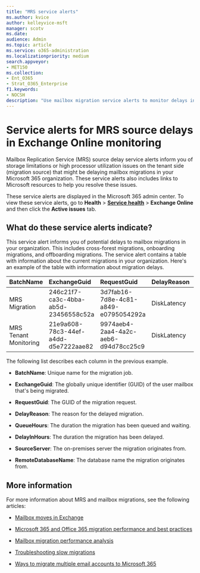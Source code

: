 ```yaml
---
title: "MRS service alerts"
ms.author: kvice
author: kelleyvice-msft
manager: scotv
ms.date: 
audience: Admin
ms.topic: article
ms.service: o365-administration
ms.localizationpriority: medium
search.appveyor:
- MET150
ms.collection:
- Ent_O365
- Strat_O365_Enterprise
f1.keywords:
- NOCSH
description: "Use mailbox migration service alerts to monitor delays in mailbox migration requests in your organization."
---
```


# Service alerts for MRS source delays in Exchange Online monitoring

Mailbox Replication Service (MRS) source delay service alerts inform you of storage limitations or high processor utilization issues on the tenant side (migration source) that might be delaying mailbox migrations in your Microsoft 365 organization. These service alerts also includes links to Microsoft resources to help you resolve these issues.

These service alerts are displayed in the Microsoft 365 admin center. To view these service alerts, go to **Health** > <a href="https://go.microsoft.com/fwlink/p/?linkid=842900" target="_blank">**Service health**</a> > **Exchange Online** and then click the **Active issues** tab.

## What do these service alerts indicate?

This service alert informs you of potential delays to mailbox migrations in your organization. This includes cross-forest migrations, onboarding migrations, and offboarding  migrations. The service alert contains a table with information about the current migrations in your organization. Here's an example of the table with information about migration delays.

| BatchName | ExchangeGuid | RequestGuid | DelayReason |QueuedHours | DelayInHours | SourceServer | RemoteDatabaseName |
|:---------|:---------|:---------|:---------|:---------|:---------|:---------|:---------|
|MRS Migration|246c21f7-ca3c-4bba-ab5d-23456558c52a|3d7fab16-7d8e-4c81-a849-e0795054292a|DiskLatency|35.2|27.3|RD1GBL01EXCH003|GBL01EDAG001-db002|
|MRS Tenant Monitoring|21e9a608-78c3-44ef-a4dd-d5e7222aae82|9974aeb4-2aa4-4a2c-aeb6-d94d78cc25c9|DiskLatency|0.4|0.9|RD1GBL01EXCH010|GBL01EDAG010-db003|

The following list describes each column in the previous example.

- **BatchName**: Unique name for the migration job.

- **ExchangeGuid**: The globally unique identifier (GUID) of the user mailbox that's being migrated.

- **RequestGuid**: The GUID of the migration request.

- **DelayReason**: The reason for the delayed migration.

- **QueueHours**: The duration the migration has been queued and waiting.

- **DelayInHours**: The duration the migration has been delayed.

- **SourceServer**: The on-premises server the migration originates from.

- **RemoteDatabaseName**: The database name the migration originates from.

## More information

For more information about MRS and mailbox migrations, see the following articles:

- [Mailbox moves in Exchange](/exchange/recipients/mailbox-moves)

- [Microsoft 365 and Office 365 migration performance and best practices](/exchange/mailbox-migration/office-365-migration-best-practices)

- [Mailbox migration performance analysis](https://techcommunity.microsoft.com/t5/exchange-team-blog/mailbox-migration-performance-analysis/ba-p/587134)

- [Troubleshooting slow migrations](https://techcommunity.microsoft.com/t5/exchange-team-blog/troubleshooting-slow-migrations/ba-p/1795706)

- [Ways to migrate multiple email accounts to Microsoft 365](/exchange/mailbox-migration/mailbox-migration)
